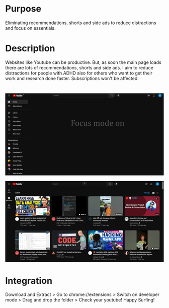 # Purpose

Eliminating recommendations, shorts and side ads to reduce distractions and focus on essentials.

# Description

Websites like Youtube can be productive. But, as soon the main page loads there are lots of recommendations, shorts and side ads. I aim to reduce distractions for people with ADHD also for others who want to get their work and research done faster. Subscriptions won't be affected.

# 

![Alt text](https://github.com/Abhishek-on/DeclutterF-Google-Chrome-Extension/blob/master/screenshots/Screenshot1.png)

![Alt text](https://github.com/Abhishek-on/DeclutterF-Google-Chrome-Extension/blob/master/screenshots/Screenshot2.png)

# Integration

Download and Extract > Go to chrome://extensions > Switch on developer mode > Drag and drop the folder > Check your youtube!
Happy Surfing!
